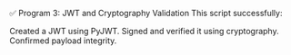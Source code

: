 ✅ Program 3: JWT and Cryptography Validation
This script successfully:

Created a JWT using PyJWT.
Signed and verified it using cryptography.
Confirmed payload integrity.
